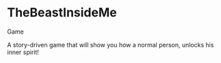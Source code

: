 # TheBeastInsideMe
Game


A story-driven game that will show you how a normal person, unlocks his inner spirit!
